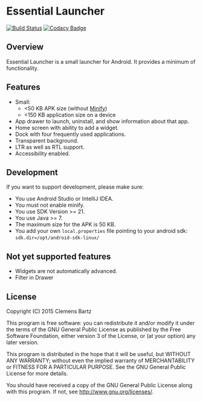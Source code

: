 # Essential Launcher

[![Build Status](https://travis-ci.org/clemensbartz/essential-launcher.svg?branch=release%2Fv1.0)](https://travis-ci.org/clemensbartz/essential-launcher)
[![Codacy Badge](https://api.codacy.com/project/badge/grade/1e17dc4e83d748a7bf35231ed7fa9528)](https://www.codacy.com/app/clemens-bartz/essential-launcher)

## Overview

Essential Launcher is a small launcher for Android. It provides a minimum of functionality.

## Features

- Small:
    - <50 KB APK size (without [Minify](http://developer.android.com/tools/help/proguard.html))
    - <150 KB application size on a device
- App drawer to launch, uninstall, and show information about that app.
- Home screen with ability to add a widget.
- Dock with four frequently used applications.
- Transparent background.
- LTR as well as RTL support.
- Accessibility enabled.

## Development

If you want to support development, please make sure:

- You use Android Studio or IntelliJ IDEA.
- You must not enable minify.
- You use SDK Version >= 21.
- You use Java >= 7.
- The maximum size for the APK is 50 KB.
- You add your own `local.properties` file pointing to your android sdk: `sdk.dir=/opt/android-sdk-linux/`

## Not yet supported features

- Widgets are not automatically advanced.
- Filter in Drawer

## License

Copyright (C) 2015 Clemens Bartz

This program is free software: you can redistribute it and/or modify
it under the terms of the GNU General Public License as published by
the Free Software Foundation, either version 3 of the License, or
(at your option) any later version.

This program is distributed in the hope that it will be useful,
but WITHOUT ANY WARRANTY; without even the implied warranty of
MERCHANTABILITY or FITNESS FOR A PARTICULAR PURPOSE.  See the
GNU General Public License for more details.

You should have received a copy of the GNU General Public License
along with this program.  If not, see <http://www.gnu.org/licenses/>.
